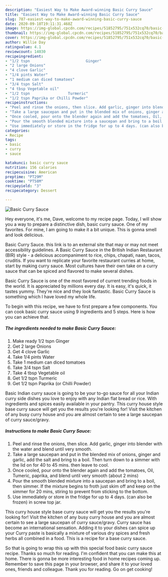 ```yaml
---
description: "Easiest Way to Make Award-winning Basic Curry Sauce"
title: "Easiest Way to Make Award-winning Basic Curry Sauce"
slug: 787-easiest-way-to-make-award-winning-basic-curry-sauce
date: 2020-09-18T19:11:31.468Z
image: https://img-global.cpcdn.com/recipes/51852795/751x532cq70/basic-curry-sauce-recipe-main-photo.jpg
thumbnail: https://img-global.cpcdn.com/recipes/51852795/751x532cq70/basic-curry-sauce-recipe-main-photo.jpg
cover: https://img-global.cpcdn.com/recipes/51852795/751x532cq70/basic-curry-sauce-recipe-main-photo.jpg
author: Willie Day
ratingvalue: 4.1
reviewcount: 14030
recipeingredient:
- "1/2 tspn                         Ginger"
- "2 large Onions"
- "4 clove Garlic"
- "1/4 pints Water"
- "1 medium can diced tomatoes"
- "3/4 tspn Salt"
- "4 tbsp Vegetable oil"
- "1/2 tspn                 Turmeric"
- "1/2 tspn Paprika or Chilli Powder"
recipeinstructions:
- "Peel and rinse the onions, then slice. Add garlic, ginger into blender with the water and blend until very smooth."
- "Take a large saucepan and put in the blended mix of onions, ginger and garlic, add the salt and bring to a boil. Then turn down to a simmer with the lid on for 40 to 45 mins. then leave to cool."
- "Once cooled, pour onto the blender again and add the tomatoes, Oil, Tumeric, paprika, and blend until very smooth (about 2 mins)"
- "Pour the smooth blended mixture into a saucepan and bring to a boil, then simmer. If the mixture begins to froth just skim off and keep on the simmer for 20 mins, stiring to prevent from sticking to the bottom."
- "Use immediately or store in the fridge for up to 4 days. (can also be frozen) in screw top jar."
categories:
- Recipe
tags:
- basic
- curry
- sauce

katakunci: basic curry sauce 
nutrition: 156 calories
recipecuisine: American
preptime: "PT29M"
cooktime: "PT58M"
recipeyield: "3"
recipecategory: Dessert

---
```



![Basic Curry Sauce](https://img-global.cpcdn.com/recipes/51852795/751x532cq70/basic-curry-sauce-recipe-main-photo.jpg)

Hey everyone, it's me, Dave, welcome to my recipe page. Today, I will show you a way to prepare a distinctive dish, basic curry sauce. One of my favorites. For mine, I am going to make it a bit unique. This is gonna smell and look delicious.

Basic Curry Sauce. this link is to an external site that may or may not meet accessibility guidelines. A Basic Curry Sauce in the British Indian Restaurant (BIR) style - a delicious accompaniment to rice, chips, chapati, naan, tacos, cruditis. If you want to replicate your favorite restaurant curries at home, start by making curry sauce. Most cultures have their own take on a curry sauce that can be spiced and flavored to make several dishes.

Basic Curry Sauce is one of the most favored of current trending foods in the world. It is appreciated by millions every day. It is easy, it's quick, it tastes yummy. They're nice and they look fantastic. Basic Curry Sauce is something which I have loved my whole life.


To begin with this recipe, we have to first prepare a few components. You can cook basic curry sauce using 9 ingredients and 5 steps. Here is how you can achieve that.

<!--inarticleads1-->

##### The ingredients needed to make Basic Curry Sauce:

1. Make ready 1/2 tspn                         Ginger
1. Get 2 large Onions
1. Get 4 clove Garlic
1. Take 1/4 pints Water
1. Take 1 medium can diced tomatoes
1. Take 3/4 tspn Salt
1. Take 4 tbsp Vegetable oil
1. Get 1/2 tspn                 Turmeric
1. Get 1/2 tspn Paprika (or Chilli Powder)


Basic Indian curry sauce is going to be your to-go sauce for all your Indian curry side dishes you love to enjoy with any Indian flat bread or rice. With ingredients and spices easily available in your pantry. This curry house style base curry sauce will get you the results you&#39;re looking for! Visit the kitchen of any busy curry house and you are almost certain to see a large saucepan of curry sauce/gravy. 

<!--inarticleads2-->

##### Instructions to make Basic Curry Sauce:

1. Peel and rinse the onions, then slice. Add garlic, ginger into blender with the water and blend until very smooth.
1. Take a large saucepan and put in the blended mix of onions, ginger and garlic, add the salt and bring to a boil. Then turn down to a simmer with the lid on for 40 to 45 mins. then leave to cool.
1. Once cooled, pour onto the blender again and add the tomatoes, Oil, Tumeric, paprika, and blend until very smooth (about 2 mins)
1. Pour the smooth blended mixture into a saucepan and bring to a boil, then simmer. If the mixture begins to froth just skim off and keep on the simmer for 20 mins, stiring to prevent from sticking to the bottom.
1. Use immediately or store in the fridge for up to 4 days. (can also be frozen) in screw top jar.


This curry house style base curry sauce will get you the results you&#39;re looking for! Visit the kitchen of any busy curry house and you are almost certain to see a large saucepan of curry sauce/gravy. Curry sauce has become an international sensation. Adding it to your dishes can spice up your Curry paste is basically a mixture of various dry spices and fresh herbs all combined in a food. This is a recipe for a base curry sauce. 

So that is going to wrap this up with this special food basic curry sauce recipe. Thanks so much for reading. I'm confident that you can make this at home. There is gonna be more interesting food in home recipes coming up. Remember to save this page in your browser, and share it to your loved ones, friends and colleague. Thank you for reading. Go on get cooking!

